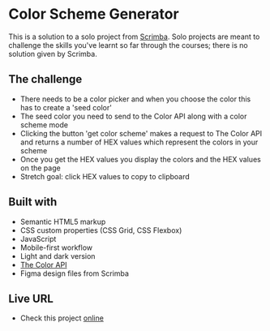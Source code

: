 # Color Scheme Generator

This is a solution to a solo project from [Scrimba](https://www.scrimba.com).
Solo projects are meant to challenge the skills you've learnt so far through the courses; there is no solution given by Scrimba.

## The challenge

- There needs to be a color picker and when you choose the color this has to create a 'seed color'
- The seed color you need to send to the Color API along with a color scheme mode
- Clicking the button 'get color scheme' makes a request to The Color API and returns a number of HEX values which represent the colors in your scheme
- Once you get the HEX values you display the colors and the HEX values on the page
- Stretch goal: click HEX values to copy to clipboard

## Built with

- Semantic HTML5 markup
- CSS custom properties (CSS Grid, CSS Flexbox)
- JavaScript
- Mobile-first workflow
- Light and dark version
- [The Color API](https://www.thecolorapi.com/)
- Figma design files from Scrimba

## Live URL

- Check this project [online](colors.ullavs.nl)
